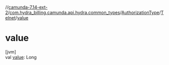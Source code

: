 //[camunda-7.14-ext-2](../../../../index.md)/[com.hydra_billing.camunda.api.hydra.common_types](../../index.md)/[AuthorizationType](../index.md)/[Telnet](index.md)/[value](value.md)

# value

[jvm]\
val [value](value.md): Long
